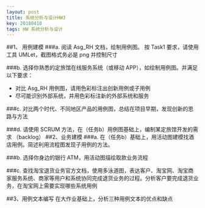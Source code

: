 ```yaml
---
layout: post
title: 系统分析与设计HW3
key: 20180418
tags: HW 系统分析与设计
---
```

##1、 用例建模
###a. 阅读 Asg_RH 文档，绘制用例图。 按 Task1 要求，请使用工具 UMLet，截图格式务必是 png 并控制尺寸

###b. 选择你熟悉的定旅馆在线服务系统（或移动 APP），如绘制用例图。并满足以下要求：
- 对比 Asg_RH 用例图，请用色彩标注出创新用例或子用例
- 尽可能识别外部系统，并用色彩标注新的外部系统和服务

###c. 对比两个时代、不同地区产品的用例图，总结在项目早期，发现创新的思路与方法

###d. 请使用 SCRUM 方法，在（任务b）用例图基础上，编制某定旅馆开发的需求 （backlog）
##2、业务建模
###a. 在（任务b）基础上，用活动图建模找酒店用例。简述利用流程图发现子用例的方法。

###b. 选择你身边的银行 ATM，用活动图描绘取款业务流程

###c. 查找淘宝退货业务官方文档，使用多泳道图，表达客户、淘宝网、淘宝商家服务系统、商家等用户和系统协同完成退货业务的过程。分析客户要完成退货业务，在淘宝网上需要实现哪些系统用例

##3、用例文本编写
在大作业基础上，分析三种用例文本的优点和缺点